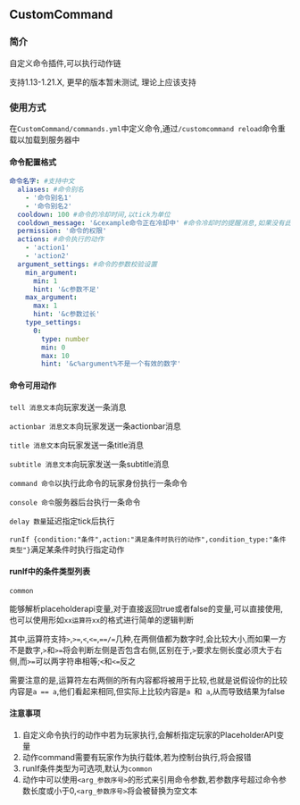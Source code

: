## CustomCommand

### 简介

自定义命令插件,可以执行动作链

支持1.13-1.21.X, 更早的版本暂未测试, 理论上应该支持

### 使用方式

在`CustomCommand/commands.yml`中定义命令,通过`/customcommand reload`命令重载以加载到服务器中

#### 命令配置格式

```yaml
命令名字: #支持中文
  aliases: #命令别名
    - '命令别名1'
    - '命令别名2'
  cooldown: 100 #命令的冷却时间,以tick为单位
  cooldown_message: '&cexample命令正在冷却中' #命令冷却时的提醒消息,如果没有此项将不会发送消息
  permission: '命令的权限'
  actions: #命令执行的动作
    - 'action1'
    - 'action2'
  argument_settings: #命令的参数校验设置
    min_argument:
      min: 1
      hint: '&c参数不足'
    max_argument:
      max: 1
      hint: '&c参数过长'
    type_settings:
      0:
        type: number
        min: 0
        max: 10
        hint: '&c%argument%不是一个有效的数字'
```

#### 命令可用动作

`tell 消息文本`向玩家发送一条消息

`actionbar 消息文本`向玩家发送一条actionbar消息

`title 消息文本`向玩家发送一条title消息

`subtitle 消息文本`向玩家发送一条subtitle消息

`command 命令`以执行此命令的玩家身份执行一条命令

`console 命令`服务器后台执行一条命令

`delay 数量`延迟指定tick后执行

`runIf {condition:"条件",action:"满足条件时执行的动作",condition_type:"条件类型"}`满足某条件时执行指定动作

#### runIf中的条件类型列表

`common`

能够解析placeholderapi变量,对于直接返回true或者false的变量,可以直接使用,也可以使用形如`xx运算符xx`的格式进行简单的逻辑判断

其中,运算符支持`>`,`>=`,`<`,`<=`,`==/=`几种,在两侧值都为数字时,会比较大小,而如果一方不是数字,`>`和`>=`将会判断左侧是否包含右侧,区别在于,`>`要求左侧长度必须大于右侧,而`>=`可以两字符串相等;`<`和`<=`反之

需要注意的是,运算符左右两侧的所有内容都将被用于比较,也就是说假设你的比较内容是`a == a`,他们看起来相同,但实际上比较内容是`a `和` a`,从而导致结果为false

#### 注意事项

1. 自定义命令执行的动作中若为玩家执行,会解析指定玩家的PlaceholderAPI变量
2. 动作command需要有玩家作为执行载体,若为控制台执行,将会报错
3. runIf条件类型为可选项,默认为`common`
4. 动作中可以使用`<arg_参数序号>`的形式来引用命令参数,若参数序号超过命令参数长度或小于0,`<arg_参数序号>`将会被替换为空文本